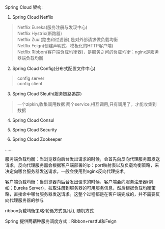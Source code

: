 Spring Cloud 架构:
1. Spring Cloud Netflix
> Netflix Eureka(服务注册与发现中心)  
> Netflix Hystrix(断路器)  
> Netflix Zuul(路由和过滤器),是对外部请求做负载均衡  
> Netflix Feign(创建声明式、模板化的HTTP客户端)  
> Netflix Ribbon(客户端负载均衡器)，是服务之间的负载均衡；nginx是服务器端负载均衡  

2. Spring Cloud Config(分布式配置文件中心)
> config server  
> config client

3. Spring Cloud Sleuth(服务链路追踪)
> 一个zipkin,收集调用数据
> 两个service,相互调用,只有调用了，才能收集到数据

4. Spring Cloud Consul

5. Spring Cloud Security

6. Spring Cloud Zookeeper  

......

服务端负载均衡：当浏览器向后台发出请求的时候，会首先向反向代理服务器发送请求，反向代理服务器会根据客户端部署的ip：port映射表以及负载均衡策略，来决定向哪台服务器发送请求，一般会使用到nginx反向代理技术。

客户端负载均衡：当浏览器向后台发出请求的时候，客户端会向服务注册器(例如：Eureka Server)，拉取注册到服务器的可用服务信息，然后根据负载均衡策略，直接命中哪台服务器发送请求。这整个过程都是在客户端完成的，并不需要反向代理服务器的参与

ribbon负载均衡策略:轮循方式(默认), 随机方式

Spring 提供两辆种服务调度方式：Ribbon+restful和Feign